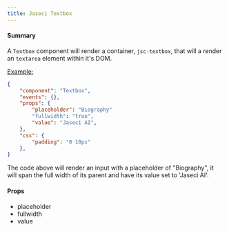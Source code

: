 ```yaml
---
title: Jaseci Textbox
---
```


#### Summary

A `Textbox` component will render a container, `jsc-textbox`, that will a render an `textarea` element within it's DOM.

<u>Example:</u>

```JSON
{
	"component": "Textbox",
	"events": {},
	"props": {
		"placeholder": "Biography"
		"fullwidth": "true",
		"value": "Jaseci AI",
	},
	"css": {
		"padding": "0 10px"
	},
}
```

The code above will render an input with a placeholder of "Biography", it will span the full width of its parent and have its value set to 'Jaseci AI'.

#### Props

- placeholder
- fullwidth
- value

